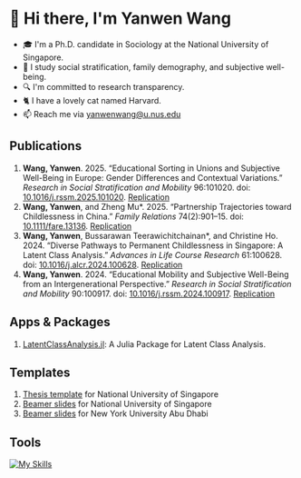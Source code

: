 # 👋 Hi there, I'm Yanwen Wang

- 🎓 I'm a Ph.D. candidate in Sociology at the National University of Singapore.
- 🔭 I study social stratification, family demography, and subjective well-being.
- 🔍️ I'm committed to research transparency.
- 🐈️ I have a lovely cat named Harvard.
- 📫 Reach me via <yanwenwang@u.nus.edu>

## Publications

1. **Wang, Yanwen**. 2025. “Educational Sorting in Unions and Subjective Well-Being in Europe: Gender Differences and Contextual Variations.” *Research in Social Stratification and Mobility* 96:101020. doi: [10.1016/j.rssm.2025.101020](https://doi.org/10.1016/j.rssm.2025.101020). [Replication](https://github.com/yanwenwang24/Edu-Sorting-SWB-Europe)
2. **Wang, Yanwen**, and Zheng Mu\*. 2025. “Partnership Trajectories toward Childlessness in China.” *Family Relations* 74(2):901–15. doi: [10.1111/fare.13136](https://doi.org/10.1111/fare.13136). [Replication](https://github.com/yanwenwang24/Trajectories-Childlessness-China)
3. **Wang, Yanwen**, Bussarawan Teerawichitchainan\*, and Christine Ho. 2024. “Diverse Pathways to Permanent Childlessness in Singapore: A Latent Class Analysis.” *Advances in Life Course Research* 61:100628. doi: [10.1016/j.alcr.2024.100628](https://doi.org/10.1016/j.alcr.2024.100628). [Replication](https://github.com/yanwenwang24/Pathways-Childlessness-Singapore)
4. **Wang, Yanwen**. 2024. “Educational Mobility and Subjective Well-Being from an Intergenerational Perspective.” *Research in Social Stratification and Mobility* 90:100917. doi: [10.1016/j.rssm.2024.100917](https://doi.org/10.1016/j.rssm.2024.100917). [Replication](https://github.com/yanwenwang24/Edu-Mobility-SWB)

## Apps & Packages

1. [LatentClassAnalysis.jl](https://github.com/yanwenwang24/LatentClassAnalysis.jl): A Julia Package for Latent Class Analysis.

## Templates

1. [Thesis template](https://github.com/yanwenwang24/NUS-Thesis-Latex-Template) for National University of Singapore
2. [Beamer slides](https://github.com/yanwenwang24/NUS-Beamer-Slides) for National University of Singapore
3. [Beamer slides](https://github.com/yanwenwang24/NYUAD-Beamer-Slides) for New York University Abu Dhabi

## Tools

[![My Skills](https://skillicons.dev/icons?i=r,python,julia,vscode,obsidian&theme=light)](https://skillicons.dev)
